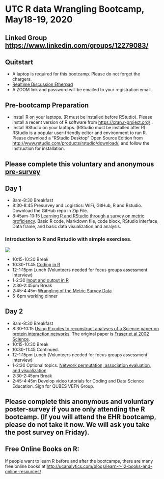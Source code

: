 # UTC R data Wrangling Bootcamp, May18-19, 2020

## Linked Group https://www.linkedin.com/groups/12279083/

## Quitstart
* A laptop is required for this bootcamp. Please do not forget the chargers. 
* [Realtime Discussion Etherpad](https://etherpad.wikimedia.org/p/UTC-R-bootcamp2019)
* A ZOOM link and password will be emailed to your registration email. 

## Pre-bootcamp Preparation
* Install R on your laptops. (R must be installed before RStudio).
Please install a recent version of R software from https://cran.r-project.org/ .
* Install RStudio on your laptops. (RStudio must be installed after R).
RStudio is a popular user-friendly editor and environment to run R.
Please download a “RStudio Desktop” Open Source Edition from http://www.rstudio.com/products/rstudio/download/, and follow the instruction for installation.


## Please complete this voluntary and anonymous [pre-survey](https://forms.gle/xV7829sdQEMTiuA17)


## Day 1 
* 8am-8:30 	Breakfast <br>
* 8:30-8:45 	Presurvey and Logistics: WiFi, GitHub, R and Rstudio. Download the GitHub repo in Zip File. 
* 8:45am-10:15	[Learning R and RStudio through a survey on metric proficiency](https://github.com/BDSpoke-UTC-Spelman-Tuskegee-WVU/R-bootcamp-summer2019/tree/master/1.startRwMetricExample). 
Basic R code, Markdown file, code block, RStudio interface, Data frame, and basic data visualization and analysis. 

### Introduction to R and Rstudio with simple exercises. 
[![](http://img.youtube.com/vi/LJIxbmDAhYM/0.jpg)](http://www.youtube.com/watch?v=LJIxbmDAhYM "BBD_simpleR")

* 10:15-10:30 	Break 
* 10:30-11:45	[Coding in R](https://github.com/BDSpoke-UTC-Spelman-Tuskegee-WVU/R-bootcamp-summer2019/tree/master/2.coding) 
* 12-1:15pm 	Lunch (Volunteers needed for focus groups assessment interview)	
* 1-2:30	[Input and output in R](https://github.com/BDSpoke-UTC-Spelman-Tuskegee-WVU/R-bootcamp-summer2019/tree/master/3.input-output) 
* 2:30-2:45pm 	Break
* 2:45-4:45m 	[Wrangling of the Metric Survey Data](https://github.com/BDSpoke-UTC-Spelman-Tuskegee-WVU/R-bootcamp-summer2019/tree/master/4.dataWrangle-metricExample). 
* 5-6pm	working dinner
	
## Day 2 	
* 8am-8:30 	Breakfast <br>
* 8:30-10:15	[Using R codes to reconstruct analyses of a Science paper on protein interaction networks](https://github.com/BDSpoke-UTC-Spelman-Tuskegee-WVU/R-bootcamp-summer2019/tree/master/5.fraser.paper/PIN.KaKs). The original paper is [Fraser et al 2002 Science](https://www.ncbi.nlm.nih.gov/pubmed/11976460). 
* 10:15-10:30 	Break <br>
* 10:30-11:45	Continued. 
* 12-1:15pm 	Lunch (Volunteers needed for focus groups assessment interview)<br> 	
* 1-2:30	Optional topics. [Network permutation, association evaluation, and visualization](https://github.com/BDSpoke-UTC-Spelman-Tuskegee-WVU/R-bootcamp-summer2019/tree/master/6.graph.ms02). 
* 2:30-2:45pm 	Break
* 2:45-4:45m 	Develop video tutorials for Coding and Data Science Education. Sign for QUBES VEFN Group. 

## Please complete this anonymous and voluntary poster-survey if you are only attending the R bootcamp. (If you will attend the EHR bootcamp, please do not take it now. We will ask you take the post survey on Friday). 

## Free Online Books on R: 
If people want to learn R before and after the bootcamps, there are many free online books at http://ucanalytics.com/blogs/learn-r-12-books-and-online-resources/

